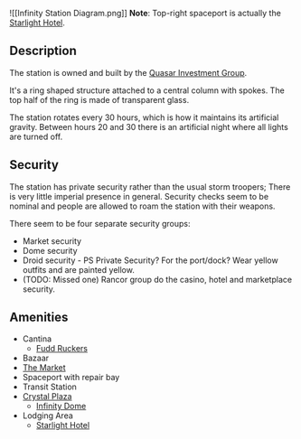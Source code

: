 ![[Infinity Station Diagram.png]]
**Note**: Top-right spaceport is actually the [Starlight Hotel](Starlight%20Hotel.md).
## Description
The station is owned and built by the [Quasar Investment Group](../../Factions%20and%20Groups/Quasar%20Investment%20Group.md).

It's a ring shaped structure attached to a central column with spokes. The top half of the ring is made of transparent glass.

The station rotates every 30 hours, which is how it maintains its artificial gravity. Between hours 20 and 30 there is an artificial night where all lights are turned off.
## Security
The station has private security rather than the usual storm troopers; There is very little imperial presence in general. Security checks seem to be nominal and people are allowed to roam the station with their weapons.

There seem to be four separate security groups:
- Market security
- Dome security
- Droid security - PS Private Security? For the port/dock? Wear yellow outfits and are painted yellow.
- (TODO: Missed one)
Rancor group do the casino, hotel and marketplace security.
## Amenities
- Cantina
	- [Fudd Ruckers](Fudd%20Ruckers.md)
- Bazaar
- [The Market](The%20Market.md)
- Spaceport with repair bay
- Transit Station
- [Crystal Plaza](Crystal%20Plaza.md)
	- [Infinity Dome](Infinity%20Dome.md)
- Lodging Area
	- [Starlight Hotel](Starlight%20Hotel.md)
